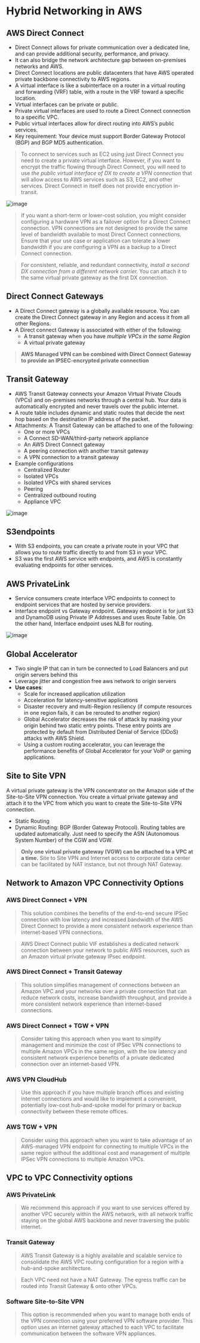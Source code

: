 # Hybrid Networking in AWS

## AWS Direct Connect
- Direct Connect allows for private communication over a dedicated line, and can provide additional security, performance, and privacy.
- It can also bridge the network architecture gap between on-premises networks and AWS.
- Direct Connect locations are public datacenters that have AWS operated private backbone connectivity to AWS regions.
- A virtual interface is like a subinterface on a router in a virtual routing and forwarding (VRF) table, with a route in the VRF toward a specific location.
- Virtual interfaces can be private or public. 
- Private virtual interfaces are used to route a Direct Connect connection to a specific VPC.
- Public virtual interfaces allow for direct routing into AWS’s public services.
- Key requirement: Your device must support Border Gateway Protocol (BGP) and BGP MD5 authentication.

> To connect to services such as EC2 using just Direct Connect you need to create a private virtual interface. 
However, if you want to encrypt the traffic flowing through Direct Connect, you will need to use _the public virtual interface of DX to create a VPN connection_ that will allow access to AWS services such as S3, EC2, and other services. Direct Connect in itself does not provide encryption in-transit.

![image](https://user-images.githubusercontent.com/15995686/173286279-cc5571dc-fdeb-4c36-9836-d8006d5cf648.png)

> If you want a short-term or lower-cost solution, you might consider configuring a hardware VPN as a failover option for a Direct Connect connection. VPN connections are not designed to provide the same level of bandwidth available to most Direct Connect connections. Ensure that your use case or application can tolerate a lower bandwidth if you are configuring a VPN as a backup to a Direct Connect connection.

> For consistent, reliable, and redundant connectivity, _install a second DX connection from a different network carrier._ You can attach it to the same virtual private gateway as the first DX connection.

## Direct Connect Gateways

- A Direct Connect gateway is a globally available resource. You can create the Direct Connect gateway in any Region and access it from all other Regions.
- A Direct connect Gateway is associated with either of the following:
    - A transit gateway when you have _multiple VPCs in the same Region_
    - A virtual private gateway

> **AWS Managed VPN can be combined with Direct Connect Gateway to provide an IPSEC-encrypted private connection**

## Transit Gateway
- AWS Transit Gateway connects your Amazon Virtual Private Clouds (VPCs) and on-premises networks through a central hub. Your data is automatically encrypted and never travels over the public internet.
- A route table includes dynamic and static routes that decide the next hop based on the destination IP address of the packet.
- Attachments: A Transit Gateway can be attached to one of the following:
    - One or more VPCs
    - A Connect SD-WAN/third-party network appliance
    - An AWS Direct Connect gateway
    - A peering connection with another transit gateway
    - A VPN connection to a transit gateway
- Example configurations
    - Centralized Router
    - Isolated VPCs
    - Isolated VPCs with shared services
    - Peering
    - Centralized outbound routing
    - Appliance VPC
 
 ![image](https://user-images.githubusercontent.com/15995686/173280790-8b98c725-63a5-4e7f-8de2-2a48f862627e.png)
 
## S3endpoints
- With S3 endpoints, you can create a private route in your VPC that allows you to route traffic directly to and from S3 in your VPC. 
- S3 was the first AWS service with endpoints, and AWS is constantly evaluating endpoints for other services.

## AWS PrivateLink
- Service consumers create interface VPC endpoints to connect to endpoint services that are hosted by service providers.
- Interface endpoint vs Gateway endpoint. Gateway endpoint is for just S3 and DynamoDB using Private IP Addresses and uses Route Table. On the other hand, Interface endpoint uses NLB for routing.

![image](https://user-images.githubusercontent.com/15995686/173285636-b9ac14f8-e406-4f0a-8780-eb882a319bfa.png)

## Global Accelerator
- Two single IP that can in turn be connected to Load Balancers and put origin servers behind this
- Leverage jitter and congestion free aws network to origin servers
- **Use cases**:
    - Scale for increased application utilization
    - Acceleration for latency-sensitive applications
    - Disaster recovery and multi-Region resiliency (if compute resources in one region fails, it can be rerouted to another region)
    - Global Accelerator decreases the risk of attack by masking your origin behind two static entry points. These entry points are protected by default from Distributed Denial of Service (DDoS) attacks with AWS Shield.
    - Using a custom routing accelerator, you can leverage the performance benefits of Global Accelerator for your VoIP or gaming applications.


## Site to Site VPN

A virtual private gateway is the VPN concentrator on the Amazon side of the Site-to-Site VPN connection. You create a virtual private gateway and attach it to the VPC from which you want to create the Site-to-Site VPN connection.

- Static Routing
- Dynamic Routing: BGP (Border Gateway Protocol). Routing tables are updated automatically. Just need to specify the ASN (Autonomous System Number) of the CGW and VGW.

> **Only one virtual private gateway (VGW) can be attached to a VPC at a time.**
> Site to Site VPN and Internet access to corporate data center can be facilitated by NAT instance, but not through NAT Gateway.

## Network to Amazon VPC Connectivity Options

### AWS Direct Connect + VPN

> This solution combines the benefits of the end-to-end secure IPSec connection with low latency 
>and increased bandwidth of the AWS Direct Connect to provide a more consistent network experience 
>than internet-based VPN connections.

> AWS Direct Connect public VIF establishes a dedicated network connection between your network to public AWS resources, such as an Amazon virtual private gateway IPsec endpoint.

### AWS Direct Connect + Transit Gateway

> This solution simplifies management of connections between an Amazon VPC and your networks over a private connection 
>that can reduce network costs, increase bandwidth throughput, and provide a more consistent network experience 
>than internet-based connections.

### AWS Direct Connect + TGW + VPN

> Consider taking this approach when you want to simplify management and minimize the cost of IPSec VPN connections to multiple Amazon VPCs in the same region, 
>with the low latency and consistent network experience benefits of a private dedicated connection over an internet-based VPN. 

### AWS VPN CloudHub

>  Use this approach if you have multiple branch offices and existing internet connections and would like 
>to implement a convenient, potentially low-cost hub-and-spoke model for primary or backup connectivity 
>between these remote offices.

### AWS TGW + VPN

> Consider using this approach when you want to take advantage of an AWS-managed VPN endpoint for connecting to multiple VPCs 
>in the same region without the additional cost and management of multiple IPSec VPN connections to multiple Amazon VPCs.

## VPC to VPC Connectivity options

### AWS PrivateLink

> We recommend this approach if you want to use services offered by another VPC securely within the AWS network, 
>with all network traffic staying on the global AWS backbone and never traversing the public internet.

### Transit Gateway

> AWS Transit Gateway is a highly available and scalable service to consolidate the AWS VPC routing configuration for a region with a hub-and-spoke architecture.

> Each VPC need not have a NAT Gateway. The egress traffic can be routed into Transit Gateway & onto other VPCs.

### Software Site-to-Site VPN

> This option is recommended when you want to manage both ends of the VPN connection using your preferred VPN software provider. This option uses an internet gateway attached to each VPC to facilitate communication between the software VPN appliances.

 
